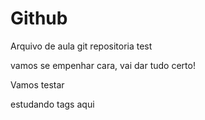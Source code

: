 # Github
Arquivo de aula git repositoria test








vamos se empenhar cara, vai dar tudo certo!





Vamos testar



estudando tags aqui 
